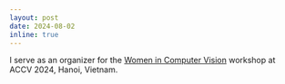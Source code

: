 ```yaml
---
layout: post
date: 2024-08-02
inline: true
---
```

I serve as an organizer for the [Women in Computer Vision](https://sites.google.com/view/wicvaccv2024/) workshop at ACCV 2024, Hanoi, Vietnam.
